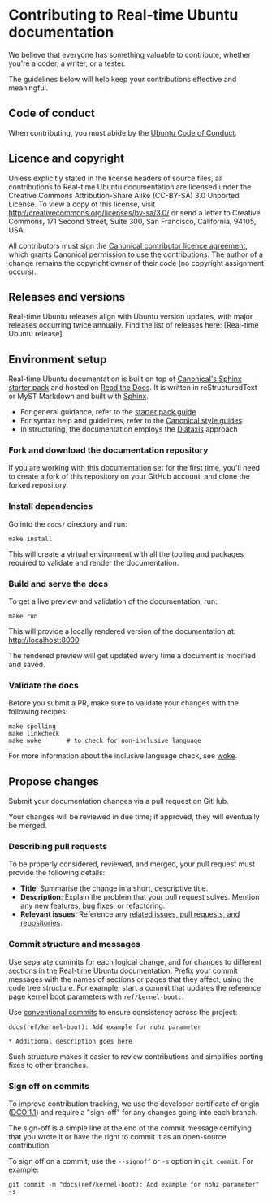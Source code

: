 # Contributing to Real-time Ubuntu documentation

We believe that everyone has something valuable to contribute, whether you're a
coder, a writer, or a tester.

The guidelines below will help keep your contributions effective and meaningful.

## Code of conduct

When contributing, you must abide by the [Ubuntu Code of Conduct].

## Licence and copyright

Unless explicitly stated in the license headers of source files, all
contributions to Real-time Ubuntu documentation are licensed under the Creative
Commons Attribution-Share Alike (CC-BY-SA) 3.0 Unported License.
To view a copy of this license, visit
http://creativecommons.org/licenses/by-sa/3.0/ or send a letter to Creative
Commons, 171 Second Street, Suite 300, San Francisco, California, 94105, USA.

All contributors must sign the [Canonical contributor licence agreement],
which grants Canonical permission to use the contributions. The author of a
change remains the copyright owner of their code (no copyright assignment
occurs).

## Releases and versions

Real-time Ubuntu releases align with Ubuntu version updates, with major releases
occurring twice annually.
Find the list of releases here: [Real-time Ubuntu release].

## Environment setup

<!-- TODO: Update with your prerequisites or drop if excessive -->

Real-time Ubuntu documentation is built on top of [Canonical's Sphinx starter
pack] and hosted on [Read the Docs].
It is written in reStructuredText or MyST Markdown and built with [Sphinx].

- For general guidance, refer to the [starter pack guide]
- For syntax help and guidelines, refer to the [Canonical style guides]
- In structuring, the documentation employs the [Diátaxis] approach

### Fork and download the documentation repository

If you are working with this documentation set for the first time, you'll need
to create a fork of this repository on your GitHub account, and clone the
forked repository.

### Install dependencies

Go into the `docs/` directory and run:

```
make install
```

This will create a virtual environment with all the tooling and packages
required to validate and render the documentation.

### Build and serve the docs

To get a live preview and validation of the documentation, run:

```
make run
```

This will provide a locally rendered version of the documentation at:
<http://localhost:8000>

The rendered preview will get updated every time a document is modified and
saved.

### Validate the docs

Before you submit a PR, make sure to validate your changes with the following
recipes:

```
make spelling  
make linkcheck  
make woke       # to check for non-inclusive language
```

For more information about the inclusive language check, see [woke].

## Propose changes

Submit your documentation changes via a pull request on GitHub.

Your changes will be reviewed in due time; if approved, they will eventually be
merged.

### Describing pull requests

<!-- TODO: Update with your own checklist or drop if excessive -->

To be properly considered, reviewed, and merged, your pull request must provide
the following details:

- **Title**: Summarise the change in a short, descriptive title.
- **Description**: Explain the problem that your pull request solves. Mention
any new features, bug fixes, or refactoring.
- **Relevant issues**: Reference any [related issues, pull requests, and
repositories].

### Commit structure and messages

Use separate commits for each logical change, and for changes to different
sections in the Real-time Ubuntu documentation.
Prefix your commit messages with the names of sections or pages that they
affect, using the code tree structure. For example, start a commit that updates
the reference page kernel boot parameters with `ref/kernel-boot:`.

Use [conventional commits] to ensure consistency across the project:

```none
docs(ref/kernel-boot): Add example for nohz parameter

* Additional description goes here
```

Such structure makes it easier to review contributions and simplifies porting
fixes to other branches.

### Sign off on commits

To improve contribution tracking, we use the developer certificate of origin
([DCO 1.1](https://developercertificate.org/)) and require a "sign-off" for any
changes going into each branch.

The sign-off is a simple line at the end of the commit message certifying that
you wrote it or have the right to commit it as an open-source contribution.

To sign off on a commit, use the `--signoff` or `-s` option in `git commit`.
For example:

```
git commit -m "docs(ref/kernel-boot): Add example for nohz parameter" -s
```


<!-- LINKS -->

[Ubuntu Code of Conduct]: https://ubuntu.com/community/ethos/code-of-conduct
[Canonical contributor licence agreement]: https://ubuntu.com/legal/contributors
[Real-time Ubuntu releases]: https://documentation.ubuntu.com/real-time/en/latest/reference/releases/
[Canonical's Sphinx starter pack]: https://github.com/canonical/sphinx-docs-starter-pack
[Read the Docs]: https://about.readthedocs.com/
[Sphinx]: https://www.sphinx-doc.org/
[reStructuredText]: https://www.sphinx-doc.org/en/master/usage/restructuredtext/index.html
[MyST Markdown]: https://myst-parser.readthedocs.io/en/latest/
[starter pack guide]: https://canonical-starter-pack.readthedocs-hosted.com/latest/
[Canonical style guides]: https://canonical-documentation-with-sphinx-and-readthedocscom.readthedocs-hosted.com/#style-guides
[Diátaxis]: https://diataxis.fr/
[woke]: https://github.com/get-woke/woke
[related issues, pull requests, and repositories]: https://docs.github.com/en/get-started/writing-on-github/working-with-advanced-formatting/autolinked-references-and-urls
[conventional commits]: https://www.conventionalcommits.org/
